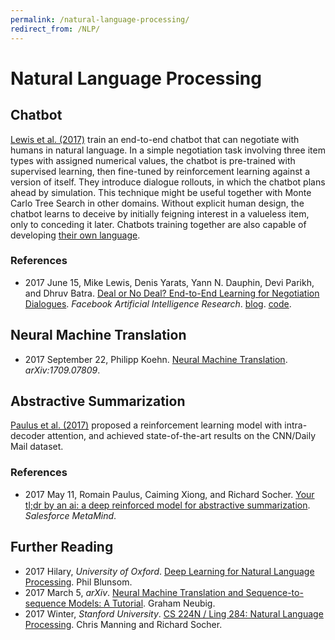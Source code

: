 ```yaml
---
permalink: /natural-language-processing/
redirect_from: /NLP/
---
```

# Natural Language Processing

## Chatbot

[Lewis et al. (2017)](https://s3.amazonaws.com/end-to-end-negotiator/end-to-end-negotiator.pdf) train an end-to-end chatbot that can negotiate with humans in natural language. In a simple negotiation task involving three item types with assigned numerical values, the chatbot is pre-trained with supervised learning, then fine-tuned by reinforcement learning against a version of itself. They introduce dialogue rollouts, in which the chatbot plans ahead by simulation. This technique might be useful together with Monte Carlo Tree Search in other domains. Without explicit human design, the chatbot learns to deceive by initially feigning interest in a valueless item, only to conceding it later. Chatbots training together are also capable of developing [their own language](https://www.theatlantic.com/technology/archive/2017/06/what-an-ais-non-human-language-actually-looks-like/530934/).

### References

* 2017 June 15, Mike Lewis, Denis Yarats, Yann N. Dauphin, Devi Parikh, and Dhruv Batra. [Deal or No Deal? End-to-End Learning for Negotiation Dialogues](https://s3.amazonaws.com/end-to-end-negotiator/end-to-end-negotiator.pdf). *Facebook Artificial Intelligence Research*. [blog](https://code.facebook.com/posts/1686672014972296). [code](https://github.com/facebookresearch/end-to-end-negotiator).

## Neural Machine Translation

* 2017 September 22, Philipp Koehn. [Neural Machine Translation](https://arxiv.org/abs/1709.07809). *arXiv:1709.07809*.

## Abstractive Summarization

[Paulus et al. (2017)](https://metamind.io/research/your-tldr-by-an-ai-a-deep-reinforced-model-for-abstractive-summarization) proposed a reinforcement learning model with intra-decoder attention, and achieved state-of-the-art results on the CNN/Daily Mail dataset.

### References

* 2017 May 11, Romain Paulus, Caiming Xiong, and Richard Socher. [Your tl;dr by an ai: a deep reinforced model for abstractive summarization](https://metamind.io/research/your-tldr-by-an-ai-a-deep-reinforced-model-for-abstractive-summarization). *Salesforce MetaMind*.

## Further Reading

* 2017 Hilary, *University of Oxford*. [Deep Learning for Natural Language Processing](https://github.com/oxford-cs-deepnlp-2017/lectures). Phil Blunsom.
* 2017 March 5, *arXiv*. [Neural Machine Translation and Sequence-to-sequence Models: A Tutorial](https://arxiv.org/abs/1703.01619). Graham Neubig.
* 2017 Winter, *Stanford University*. [CS 224N / Ling 284: Natural Language Processing](http://web.stanford.edu/class/cs224n/). Chris Manning and Richard Socher.

